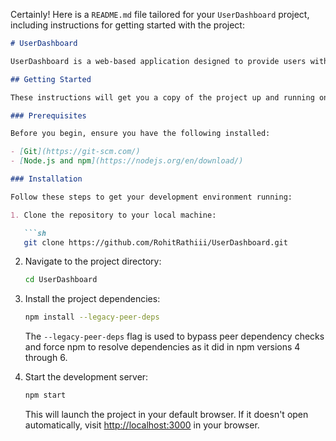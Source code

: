 Certainly! Here is a `README.md` file tailored for your `UserDashboard` project, including instructions for getting started with the project:

```markdown
# UserDashboard

UserDashboard is a web-based application designed to provide users with a personalized dashboard experience. This project is built using React and integrates various user interface components.

## Getting Started

These instructions will get you a copy of the project up and running on your local machine for development and testing purposes.

### Prerequisites

Before you begin, ensure you have the following installed:

- [Git](https://git-scm.com/)
- [Node.js and npm](https://nodejs.org/en/download/)

### Installation

Follow these steps to get your development environment running:

1. Clone the repository to your local machine:

   ```sh
   git clone https://github.com/RohitRathiii/UserDashboard.git
   ```

2. Navigate to the project directory:

   ```sh
   cd UserDashboard
   ```

3. Install the project dependencies:

   ```sh
   npm install --legacy-peer-deps
   ```

   The `--legacy-peer-deps` flag is used to bypass peer dependency checks and force npm to resolve dependencies as it did in npm versions 4 through 6.

4. Start the development server:

   ```sh
   npm start
   ```

   This will launch the project in your default browser. If it doesn't open automatically, visit [http://localhost:3000](http://localhost:3000) in your browser.



